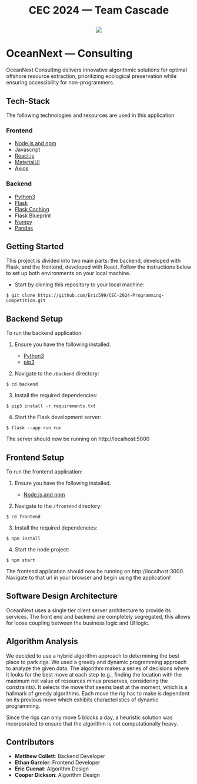 # <p align="center">CEC 2024 &mdash; Team Cascade<p>
<p align="center"><image src="assets/logo.svg"></p>

# OceanNext &mdash; Consulting
OceanNext Consulting delivers innovative algorithmic solutions for optimal offshore resource extraction, prioritizing ecological preservation while ensuring accessibility for non-programmers.

## Tech-Stack
The following technologies and resources are used in this application
### Frontend
- [Node.js and npm](https://nodejs.org/en)
- Javascript
- [React.js](https://react.dev/)
- [MaterialUI](https://mui.com/material-ui/)
- [Axios](https://www.axios.com/)
### Backend
- [Python3](https://www.python.org/)
- [Flask](https://flask.palletsprojects.com/en/3.0.x/)
- [Flask Caching](https://flask-caching.readthedocs.io/en/latest/)
- Flask Blueprint
- [Numpy](https://numpy.org/)
- [Pandas](https://pandas.pydata.org/)

## Getting Started 
This project is divided into two main parts: the backend, developed with Flask, and the frontend, developed with React. Follow the instructions below to set up both environments on your local machine.
- Start by cloning this repository to your local machine:
```
$ git clone https://github.com/Eric599/CEC-2024-Programming-Competition.git
```

## Backend Setup
To run the backend application:
1. Ensure you have the following installed.
    - [Python3](https://www.python.org/downloads/)
    - [pip3](https://pip.pypa.io/en/stable/installation/)

2. Navigate to the `/backend` directory:
```
$ cd backend
```
3. Install the required dependencies:
```
$ pip3 install -r requirements.txt
```
4. Start the Flask development server:
```
$ flask --app run run
```
The server should now be running on http://localhost:5000

## Frontend Setup
To run the frontend application:
1. Ensure you have the following installed.
    - [Node.js and npm](https://nodejs.org/en)

2. Navigate to the `/frontend` directory:
```
$ cd frontend
```
3. Install the required dependencies:
```
$ npm install
```
4. Start the node project:
```
$ npm start
```
The frontend application should now be running on http://localhost:3000. Navigate to that url in your browser and begin using the application!

## Software Design Architecture
OceanNext uses a single tier client server architecture to provide its services. The front end and backend are completely segregated, this allows for loose coupling between the business logic and UI logic.
    

## Algorithm Analysis
We decided to use a hybrid algorithm approach to determining the best place to park rigs. We used a greedy and dynamic programming approach to analyze the given data. The algorithm makes a series of decisions where it looks for the best move at each step (e.g., finding the location with the maximum net value of resources minus preserves, considering the constraints). It selects the move that seems best at the moment, which is a hallmark of greedy algorithms. Each move the rig has to make is dependent on its previous move which exhibits characteristics of dynamic programming.

Since the rigs can only move 5 blocks a day, a heuristic solution was incorporated to ensure that the algorithm is not computationally heavy.
## Contributors
- **Matthew Collett**: Backend Developer
- **Ethan Garnier**: Frontend Developer
- **Eric Cuenat**: Algorithm Design
- **Cooper Dickson**: Algorithm Design
